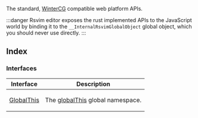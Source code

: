 The standard, [WinterCG](https://common-min-api.proposal.wintercg.org/) compatible web platform APIs.

:::danger
Rsvim editor exposes the rust implemented APIs to the JavaScript world by binding it to the `__InternalRsvimGlobalObject` global object, which you should never use directly.
:::

## Index

### Interfaces

<table>
<thead>
<tr>
<th>Interface</th>
<th>Description</th>
</tr>
</thead>
<tbody>
<tr>
<td>

[GlobalThis](interfaces/GlobalThis.md)

</td>
<td>

The [globalThis](https://developer.mozilla.org/docs/Web/JavaScript/Reference/Global_Objects/globalThis) global namespace.

</td>
</tr>
</tbody>
</table>
